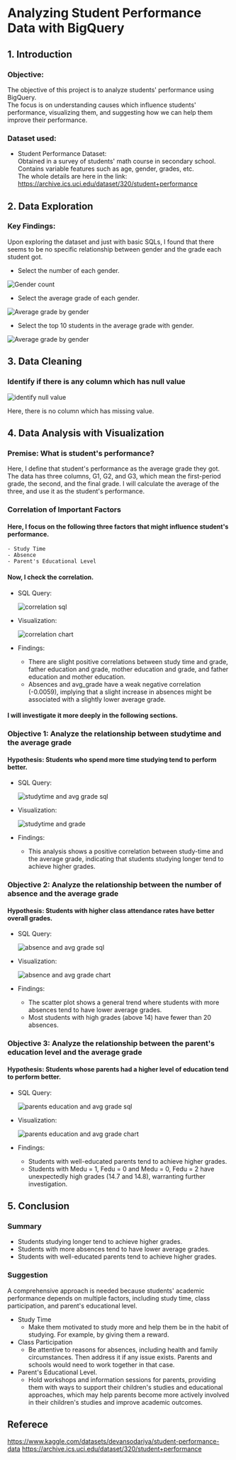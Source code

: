 # Analyzing Student Performance Data with BigQuery

## 1. Introduction

### Objective:
The objective of this project is to analyze students' performance using BigQuery.  
The focus is on understanding causes which influence students' performance, visualizing them, and suggesting how we can help them improve their performance.

### Dataset used:
- Student Performance Dataset:  
Obtained in a survey of students' math course in secondary school.  
Contains variable features such as age, gender, grades, etc.  
The whole details are here in the link:  
https://archive.ics.uci.edu/dataset/320/student+performance

## 2. Data Exploration

### Key Findings:
Upon exploring the dataset and just with basic SQLs, I found that there seems to be no specific relationship between gender and the grade each student got.

- Select the number of each gender.

![Gender count](images/gender_count.png)

- Select the average grade of each gender.

![Average grade by gender](images/avg_grade_by_gender.png)

- Select the top 10 students in the average grade with gender.

![Average grade by gender](images/top10_avg_grade_with_gender.png)

## 3. Data Cleaning

### Identify if there is any column which has null value
![identify null value](images/identify_null_value.png)

Here, there is no column which has missing value.

## 4. Data Analysis with Visualization

### Premise: What is student's performance?
Here, I define that student's performance as the average grade they got.
The data has three columns, G1, G2, and G3, which mean the first-period grade, the second, and the final grade.
I will calculate the average of the three, and use it as the student's performance.

### Correlation of Important Factors

#### Here, I focus on the following three factors that might influence student's performance.
    - Study Time 
    - Absence
    - Parent's Educational Level

#### Now, I check the correlation.

- SQL Query:

    ![correlation sql](images/correlation_sql.png)

- Visualization:

    ![correlation chart](images/correlation.png)

- Findings:  

    - There are slight positive correlations between study time and grade, father education and grade, mother education and grade, and father education and mother education.
    - Absences and avg_grade have a weak negative correlation (-0.0059), implying that a slight increase in absences might be associated with a slightly lower average grade.

#### I will investigate it more deeply in the following sections.

### Objective 1: Analyze the relationship between studytime and the average grade 
#### Hypothesis: Students who spend more time studying tend to perform better.
- SQL Query:

    ![studytime and avg grade sql](images/studytime_and_avg_grade_sql.png)

- Visualization:

    ![studytime and grade](images/studytime_and_grade_chart.png)

- Findings:  
    - This analysis shows a positive correlation between study-time and the average grade, indicating that students studying longer tend to achieve higher grades.


### Objective 2: Analyze the relationship between the number of absence and the average grade 
#### Hypothesis: Students with higher class attendance rates have better overall grades.
- SQL Query:

    ![absence and avg grade sql](images/absence_and_avg_grade_sql.png)

- Visualization:

    ![absence and avg grade chart](images/absence_and_grade_chart.png)

- Findings:  
    - The scatter plot shows a general trend where students with more absences tend to have lower average grades.
    - Most students with high grades (above 14) have fewer than 20 absences.




### Objective 3: Analyze the relationship between the parent's education level and the average grade
#### Hypothesis: Students whose parents had a higher level of education tend to perform better.
- SQL Query:

    ![parents education and avg grade sql](images/parents_edu_and_avg_grade_sql.png)

- Visualization:

    ![parents education and avg grade chart](images/parents_edu_grade_chart.png)


- Findings:  
    - Students with well-educated parents tend to achieve higher grades.
    - Students with Medu = 1, Fedu = 0 and Medu = 0, Fedu = 2 have unexpectedly high grades (14.7 and 14.8), warranting further investigation.


## 5. Conclusion

### Summary
- Students studying longer tend to achieve higher grades.
- Students with more absences tend to have lower average grades.
- Students with well-educated parents tend to achieve higher grades.

### Suggestion
A comprehensive approach is needed because students' academic performance depends on multiple factors, including study time, class participation, and parent's educational level.  
- Study Time
     - Make them motivated to study more and help them be in the habit of studying. For example, by giving them a reward.
- Class Participation
    - Be attentive to reasons for absences, including health and family circumstances. Then address it if any issue exists. Parents and schools would need to work together in that case.
- Parent's Educational Level.
    - Hold workshops and information sessions for parents, providing them with ways to support their children's studies and educational approaches, which may help parents become more actively involved in their children's studies and improve academic outcomes.

## Referece
https://www.kaggle.com/datasets/devansodariya/student-performance-data
https://archive.ics.uci.edu/dataset/320/student+performance